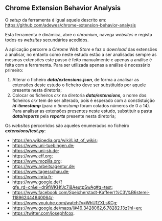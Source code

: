 ## Chrome Extension Behavior Analysis

O *setup* da ferramenta é igual aquele descrito em: <https://github.com/adewes/chrome-extension-behavior-analysis>

Esta ferramenta é dinâmica, abre o *chromium*, navega *websites* e regista todos os *websites* secundários acedidos. 

A aplicação percorre a *Chrome Web Store* e faz o *download* das extensões a analisar, no entanto como neste estudo estão a ser analisadas sempre as mesmas extensões este passo é feito manualmente e apenas a análise é feita com a ferramenta. Para ser utilizada apenas a análise é necessário primeiro:
1. Alterar o ficheiro ***data/extensions.json***, de forma a analisar as extensões deste estudo o ficheiro deve ser substituído por aquele presente nesta diretoria;
2. Colocar os ficheiros *crx* na diretoria ***data/extensions***, o nome dos ficheiros *crx* tem de ser alterado, pois é esperado com a constistuição ***id-timestamp*** (para o *timestamp* foram colados números de 0 a 14). Para analisar as extensões presentes neste estudo, substituir a pasta ***data/reports*** pela ***reports*** presente nesta diretoria;

Os *websites* percorridos são aqueles enumerados no ficheiro ***extensions/test.py***:
- <https://en.wikipedia.org/wiki/List_of_wikis>;
- <https://www.uni-tuebingen.de>;
- <https://www.uni-sb.de>;
- <https://www.eff.org>;
- <https://www.mozilla.org>;
- <https://www.arbeitsagentur.de>;
- <https://www.tagesschau.de>;
- <https://www.inria.fr>;
- <https://www.google.de/?gfe_rd=cr&ei=dr9fWKHfJc7i8AeutpSwAg#q=test>;
- <https://www.facebook.com/Speicherstadt-Kaffeer\%C3\%B6sterei-118962444840064/>;
- <https://www.youtube.com/watch?v=WhU1ZXLsKCg>;
- <https://www.google.de/maps/@49.3428062,6.78282,13z?hl=en>;
- <https://twitter.com/josephfcox>.
